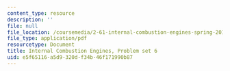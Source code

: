 ```yaml
---
content_type: resource
description: ''
file: null
file_location: /coursemedia/2-61-internal-combustion-engines-spring-2017/e5f65116a5d9320df34b46f171990b87_MIT2_61S17_ps6.pdf
file_type: application/pdf
resourcetype: Document
title: Internal Combustion Engines, Problem set 6
uid: e5f65116-a5d9-320d-f34b-46f171990b87
---
```

